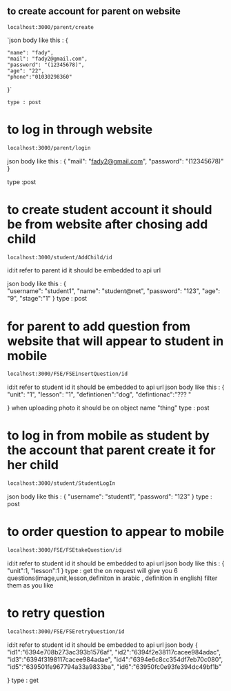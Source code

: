 ## to create account for parent on website

```
localhost:3000/parent/create
```

`json body like this : 
{  

    "name": "fady",
    "mail": "fady2@gmail.com",
    "password": "(12345678)",
    "age": "22",
    "phone":"01030298360"  
}`

```
type : post
```


# to log in through website 
```sh
localhost:3000/parent/login
```
json body like this :
{
    "mail": "fady2@gmail.com",
    "password": "(12345678)"
}

type :post 


# to create student account it should be from website after chosing add child 
```sh
localhost:3000/student/AddChild/id 
```
id:it refer to parent id it should be embedded to api url 

json body like this :
{    
    "username": "student1",
    "name": "student@net",
    "password": "123",
    "age": "9",
    "stage":"1"
}
type : post 

# for parent to add question from website that will appear to student in mobile 
```sh
localhost:3000/FSE/FSEinsertQuestion/id
```
id:it refer to student id it should be embedded to api url 
json body like this :
{    
    "unit": "1",
    "lesson": "1",
    "defintionen":"dog",
    "defintionac":"??? "
   
}
when uploading photo it should be on object name "thing"
type : post



# to log in from mobile as student by the account that parent create it for her child 
```sh
localhost:3000/student/StudentLogIn
```
json body like this :
{
    "username": "student1",
    "password": "123"
}
type : post 

# to order question to appear to mobile 
```sh
localhost:3000/FSE/FSEtakeQuestion/id
```
id:it refer to student id it should be embedded to api url 
json body like this : 
{
    "unit":1,
    "lesson":1
}
type : get 
the on request will give you 6 questions(image,unit,lesson,definiton in arabic , definition in english) filter them as you like
# to retry question 
```sh
localhost:3000/FSE/FSEretryQuestion/id
```
id:it refer to student id it should be embedded to api url 
json body 
{
    "id1":"6394e708b273ac393b1576af",
    "id2":"6394f2e38117cacee984adac",
    "id3":"6394f3198117cacee984adae",
    "id4":"6394e6c8cc354df7eb70c080",
    "id5":"639501fe967794a33a9833ba",
    "id6":"63950fc0e93fe394dc49bf1b"

}
type : get
